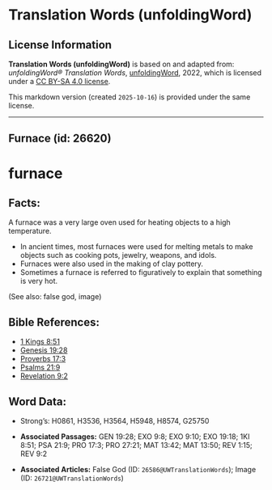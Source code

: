 # Translation Words (unfoldingWord)

## License Information

**Translation Words (unfoldingWord)** is based on and adapted from: _unfoldingWord® Translation Words_, [unfoldingWord](https://unfoldingword.org/utw), 2022, which is licensed under a [CC BY-SA 4.0 license](https://creativecommons.org/licenses/by-sa/4.0/legalcode.en).

This markdown version (created `2025-10-16`) is provided under the same license.



--------------------------------

## Furnace (id: 26620)

furnace
=======

Facts:
------

A furnace was a very large oven used for heating objects to a high temperature.

* In ancient times, most furnaces were used for melting metals to make objects such as cooking pots, jewelry, weapons, and idols.
* Furnaces were also used in the making of clay pottery.
* Sometimes a furnace is referred to figuratively to explain that something is very hot.

(See also: false god, image)

Bible References:
-----------------

* [1 Kings 8:51](https://ref.ly/1Kgs8:51)
* [Genesis 19:28](https://ref.ly/Gen19:28)
* [Proverbs 17:3](https://ref.ly/Prov17:3)
* [Psalms 21:9](https://ref.ly/Ps21:9)
* [Revelation 9:2](https://ref.ly/Rev9:2)

Word Data:
----------

* Strong’s: H0861, H3536, H3564, H5948, H8574, G25750

* **Associated Passages:** GEN 19:28; EXO 9:8; EXO 9:10; EXO 19:18; 1KI 8:51; PSA 21:9; PRO 17:3; PRO 27:21; MAT 13:42; MAT 13:50; REV 1:15; REV 9:2
* **Associated Articles:** False God (ID: `26586@UWTranslationWords`); Image (ID: `26721@UWTranslationWords`)

